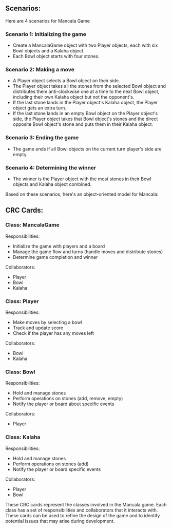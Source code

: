 ## Scenarios:

Here are 4 scenarios for Mancala Game

### Scenario 1: Initializing the game

- Create a MancalaGame object with two Player objects, each with six Bowl objects and a Kalaha object.
- Each Bowl object starts with four stones.

### Scenario 2: Making a move

- A Player object selects a Bowl object on their side.
- The Player object takes all the stones from the selected Bowl object and distributes them anti-clockwise one at a time to the next Bowl object, including their own Kalaha object but not the opponent's.
- If the last stone lands in the Player object's Kalaha object, the Player object gets an extra turn.
- If the last stone lands in an empty Bowl object on the Player object's side, the Player object takes that Bowl object's stones and the direct opposite Bowl object's stone and puts them in their Kalaha object.

### Scenario 3: Ending the game

- The game ends if all Bowl objects on the current turn player's side are empty.

### Scenario 4: Determining the winner

- The winner is the Player object with the most stones in their Bowl objects and Kalaha object combined.

Based on these scenarios, here's an object-oriented model for Mancala:

## CRC Cards:

### Class: MancalaGame
Responsibilities:

- Initialize the game with players and a board
- Manage the game flow and turns (handle moves and distribute stones)
- Determine game completion and winner

Collaborators:

- Player
- Bowl
- Kalaha

### Class: Player
Responsibilities:

- Make moves by selecting a bowl
- Track and update score
- Check if the player has any moves left

Collaborators:

- Bowl
- Kalaha

### Class: Bowl
Responsibilities:

- Hold and manage stones
- Perform operations on stones (add, remove, empty)
- Notify the player or board about specific events

Collaborators:

- Player

### Class: Kalaha
Responsibilities:

- Hold and manage stones
- Perform operations on stones (add)
- Notify the player or board specific events

Collaborators:

- Player
- Bowl


These CRC cards represent the classes involved in the Mancala game.
Each class has a set of responsibilities and collaborators that it interacts with.
These cards can be used to refine the design of the game and to identify potential issues that may arise during development.